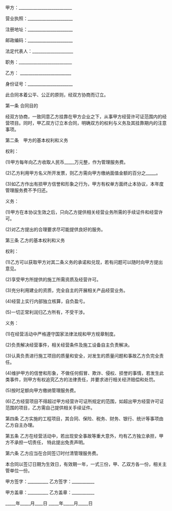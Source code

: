 
 


甲方：__________________________


营业执照：______________________


注册地址：______________________


邮政编码：______________________


法定代表人：____________________


职务：__________________________


乙方： _________________________


身份证号：______________________


此合同本着公平、公正的原则，经双方协商而订立。


第一条 合同目的


经双方协商，一致同意乙方挂靠在甲方企业之下，从事甲方经营许可证范围内的经营项目。同时，甲乙双方订立本合同，明确双方的权利与义务及其挂靠期内的注意事项。


第二条　甲方的基本权利和义务


权利：


(1)甲方每年向乙方收取人民币_____万元整，作为管理服务费。


(2)乙方利用甲方名义所开发票，则乙方需向甲方缴纳面值金额的百分之_____。


(3)如乙方作出有损甲方信誉和形象之行为，甲方有权单方面终止本协议，本年度管理服务费不予归还。


义务：


(1)甲方在本协议生效之后，只向乙方提供相关经营业务所需的手续证件和经营许可。


(2)对乙方提出的合理要求尽可能提供良好的服务。


第三条 乙方的基本权利和义务


权利：


(1)乙方可以获取甲方对其二条义务的承诺和兑现，若有问题可以随时向甲方提出意见。


(2)享受甲方所提供的施工所需资质及经营许可。


(3)充分利用建业的资质，完全自主的开展相关产品经营业务。


(4)经营上实行内部独立核算，自负盈亏。


(5)一切正常利润归乙方所有，不受干涉。


义务：


(1)在经营活动中严格遵守国家法律法规和甲方规章制度。


(2)负责解决经营事件，相关经营条件及施工设备自主负责解决。


(3)认真负责进行施工项目的质量和安全，对发生的质量问题和事故乙方负完全责任。


(4)维护甲方的信誉和形象，不做任何假冒、欺诈、侵权、损誉的事情，若发生此类事件，则甲方有权追究乙方的法律责任，并要求进行相关经济赔偿和处罚。


(5)按时足额向甲方缴纳管理服务费。


(6)乙方经营项目不得超过甲方经营许可证所规定的范围，如超出甲方经营许可证范围的项目，乙方需自己提供相关手续证件。


第四条 乙方实施的工程项目，其合同、保险、税务、财务、银行、统计等事项由乙方自主办理。


第五条 乙方在经营活动中，若出现安全事故等重大意外，均有乙方独立承担，甲方不承担一切责任， 特此提出免责声明。


第六条 乙方应当在合同签订时付清管理服务费。


本合同以签订日期为生效日，有效期一年，一式三份，甲、乙双方各一份，相关主管单位一份。


甲方签字：__________                           乙方签字：___________


甲方盖章：__________                           乙方盖章：___________


_____年_____月____日                           _____年_____月_____日




 


 

 
 
 
 
 
  


  
 

  


  


  
 
 
 
 

